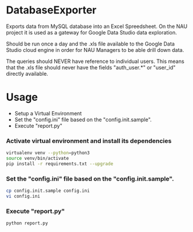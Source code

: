 # DatabaseExporter

Exports data from MySQL database into an Excel Spreedsheet. On the NAU project it is
used as a gateway for Google Data Studio data exploration.

Should be run once a day and the .xls file available to the Google Data Studio cloud engine
in order for NAU Managers to be able drill down data.

The queries should NEVER have reference to individual users. This means that the .xls
file should never have the fields "auth_user.*" or "user_id" directly available.

# Usage

 - Setup a Virtual Environment
 - Set the "config.ini" file based on the "config.init.sample".
 - Execute "report.py"

### Activate virtual environment and install its dependencies
```bash
virtualenv venv --python=python3
source venv/bin/activate
pip install -r requirements.txt --upgrade
```

### Set the "config.ini" file based on the "config.init.sample".
```bash
cp config.init.sample config.ini
vi config.ini
```

### Execute "report.py"
```bash
python report.py
```
